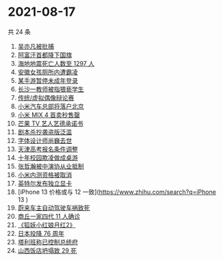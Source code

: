 # 2021-08-17

共 24 条

<!-- BEGIN -->
<!-- 最后更新时间 Tue Aug 17 2021 15:12:06 GMT+0800 (China Standard Time) -->

1. [吴亦凡被批捕](https://www.zhihu.com/search?q=吴亦凡)
1. [阿富汗首都降下国旗](https://www.zhihu.com/search?q=阿富汗)
1. [海地地震死亡人数至 1297 人](https://www.zhihu.com/search?q=海地地震)
1. [安徽女孩厕所内遭霸凌](https://www.zhihu.com/search?q=校园暴力)
1. [某手游暂停未成年登录](https://www.zhihu.com/search?q=光与夜之恋)
1. [长沙一教师被指猥亵学生](https://www.zhihu.com/search?q=长郡中学)
1. [传统/虚拟偶像辩论赛](https://www.zhihu.com/search?q=华语辩论世界杯)
1. [小米汽车总部将落户北京](https://www.zhihu.com/search?q=小米汽车)
1. [小米 MIX 4 首卖秒售罄](https://www.zhihu.com/search?q=小米mix4)
1. [芒果 TV 艺人艺德承诺书](https://www.zhihu.com/search?q=艺德承诺书)
1. [剧本杀抄袭盗版泛滥](https://www.zhihu.com/search?q=剧本杀)
1. [字体设计师尚巍去世](https://www.zhihu.com/search?q=尚巍)
1. [天津高考报名条件调整](https://www.zhihu.com/search?q=天津高考)
1. [十年校园欺凌做成桌游](https://www.zhihu.com/search?q=桌游)
1. [张哲瀚被中演协从业抵制](https://www.zhihu.com/search?q=张哲瀚)
1. [小米内测资格被取消](https://www.zhihu.com/search?q=MIUI内测)
1. [英特尔发布独立显卡](https://www.zhihu.com/search?q=英特尔锐炫)
1. [iPhone 13 价格或与 12 一致](https://www.zhihu.com/search?q=iPhone 13 )
1. [蔚来车主自动驾驶车祸致死](https://www.zhihu.com/search?q=蔚来)
1. [商丘一家四代 11 人确诊](https://www.zhihu.com/search?q=商丘疫情)
1. [《狐妖小红娘月红2》](https://www.zhihu.com/search?q=狐妖小红娘)
1. [日本投降 76 周年](https://www.zhihu.com/search?q=日本投降)
1. [塔利班称已控制总统府](https://www.zhihu.com/search?q=阿富汗)
1. [山西饭店坍塌致 29 死](https://www.zhihu.com/search?q=聚仙饭店)

<!-- END -->
